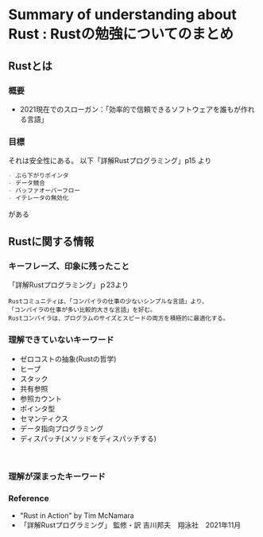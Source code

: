 # Summary of understanding about Rust : Rustの勉強についてのまとめ

## Rustとは

### 概要
- 2021現在でのスローガン：「効率的で信頼できるソフトウェアを誰もが作れる言語」

### 目標

それは安全性にある。
以下「詳解Rustプログラミング」p15 より
```markdown
- ぶら下がりポインタ
- データ競合
- バッファオーバーフロー
- イテレータの無効化
```
がある


## Rustに関する情報

### キーフレーズ、印象に残ったこと

「詳解Rustプログラミング」ｐ23より
```
Rustコミュニティは、「コンパイラの仕事の少ないシンプルな言語」より、
「コンパイラの仕事が多い比較的大きな言語」を好む。
Rustコンパイラは、プログラムのサイズとスピードの両方を積極的に最適化する。
```

### 理解できていないキーワード

- ゼロコストの抽象(Rustの哲学)
- ヒープ
- スタック
- 共有参照
- 参照カウント
- ポインタ型
- セマンティクス
- データ指向プログラミング
- ディスパッチ(メソッドをディスパッチする)

<br>

### 理解が深まったキーワード




### Reference

- "Rust in Action" by Tim McNamara
- 「詳解Rustプログラミング」 監修・訳 吉川邦夫　翔泳社　2021年11月
